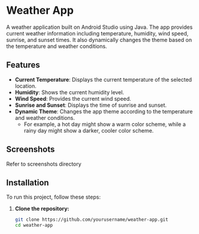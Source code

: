 # Weather App

A weather application built on Android Studio using Java. The app provides current weather information including temperature, humidity, wind speed, sunrise, and sunset times. It also dynamically changes the theme based on the temperature and weather conditions.

## Features

- **Current Temperature**: Displays the current temperature of the selected location.
- **Humidity**: Shows the current humidity level.
- **Wind Speed**: Provides the current wind speed.
- **Sunrise and Sunset**: Displays the time of sunrise and sunset.
- **Dynamic Theme**: Changes the app theme according to the temperature and weather conditions.
  - For example, a hot day might show a warm color scheme, while a rainy day might show a darker, cooler color scheme.

## Screenshots
Refer to screenshots directory
## Installation

To run this project, follow these steps:

1. **Clone the repository:**
   ```sh
   git clone https://github.com/yourusername/weather-app.git
   cd weather-app
